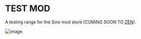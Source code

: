 # TEST MOD
A testing range for the Sine mod store (COMING SOON TO [ZEN](zen-browser.app)).

![image](https://raw.githubusercontent.com/JLBlk/Zen-Themes/refs/heads/main/SuperPins/image.png)
